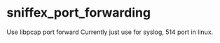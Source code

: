 # sniffex_port_forwarding
Use libpcap port forward
Currently just use for syslog, 514 port in linux.
